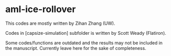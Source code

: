 # aml-ice-rollover

This codes are mostly written by Zihan Zhang (UW). 

Codes in [capsize-simulation] subfolder is written by Scott Weady (Flatiron). 

Some codes/functions are outdated and the results may not be included in the manuscript. Currently leave here for the sake of completeness.  